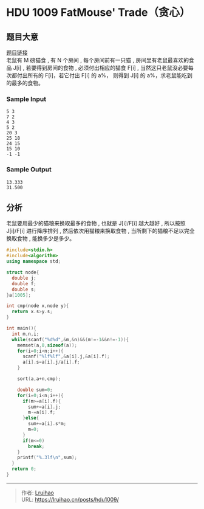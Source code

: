# HDU 1009 FatMouse' Trade（贪心）


## 题目大意

[题目链接](http://acm.hdu.edu.cn/showproblem.php?pid=1009)  
老鼠有 M 磅猫食 , 有 N 个房间 , 每个房间前有一只猫 , 房间里有老鼠最喜欢的食品 J[i] , 若要得到房间的食物 , 必须付出相应的猫食 F[i] , 当然这只老鼠没必要每次都付出所有的 F[i]，若它付出 F[i] 的 a%， 则得到 J[i] 的 a%，求老鼠能吃到的最多的食物。

### Sample Input

    5 3
    7 2
    4 3
    5 2
    20 3
    25 18
    24 15
    15 10
    -1 -1

### Sample Output

    13.333
    31.500

## 分析

老鼠要用最少的猫粮来换取最多的食物 , 也就是 J[i]/F[i] 越大越好 , 所以按照 J[i]/F[i] 进行降序排列 , 然后依次用猫粮来换取食物 , 当所剩下的猫粮不足以完全换取食物 , 能换多少是多少。

<!-- markdownlint-disable MD046 -->

```cpp
#include<stdio.h>
#include<algorithm>
using namespace std;

struct node{
  double j;
  double f;
  double s;
}a[1005];

int cmp(node x,node y){
  return x.s>y.s;
}

int main(){
  int m,n,i;
  while(scanf("%d%d",&m,&n)&&(m!=-1&&n!=-1)){
    memset(a,0,sizeof(a));
    for(i=0;i<n;i++){
      scanf("%lf%lf",&a[i].j,&a[i].f);
      a[i].s=a[i].j/a[i].f;
    }

    sort(a,a+n,cmp);

    double sum=0;
    for(i=0;i<n;i++){
      if(m>=a[i].f){
        sum+=a[i].j;
        m-=a[i].f;
      }else{
        sum+=a[i].s*m;
        m=0;
      }
      if(m<=0)
        break;
    }
    printf("%.3lf\n",sum);
  }
  return 0;
}
```


---

> 作者: [Lruihao](https://github.com/Lruihao)  
> URL: https://lruihao.cn/posts/hdu1009/  

